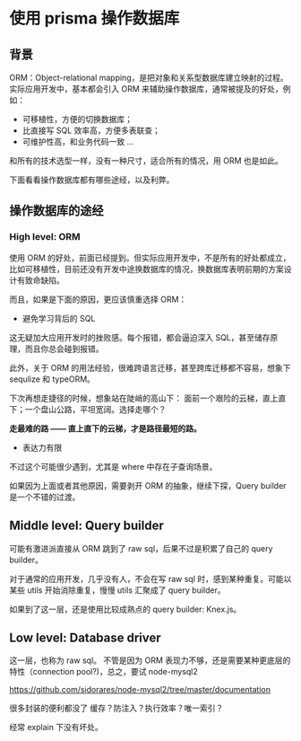 # 使用 prisma 操作数据库

## 背景

ORM：Object-relational mapping，是把对象和关系型数据库建立映射的过程。
实际应用开发中，基本都会引入 ORM 来辅助操作数据库，通常被提及的好处，例如：

- 可移植性，方便的切换数据库；
- 比直接写 SQL 效率高，方便多表联查；
- 可维护性高，和业务代码一致
...

和所有的技术选型一样，没有一种尺寸，适合所有的情况，用 ORM 也是如此。

下面看看操作数据库都有哪些途经，以及利弊。

## 操作数据库的途经

### High level: ORM

使用 ORM 的好处，前面已经提到。但实际应用开发中，不是所有的好处都成立，比如可移植性，目前还没有开发中途换数据库的情况，换数据库表明前期的方案设计有致命缺陷。

而且，如果是下面的原因，更应该慎重选择 ORM：

- 避免学习背后的 SQL

这无疑加大应用开发时的挫败感。每个报错，都会逼迫深入 SQL，甚至储存原理，而且你总会碰到报错。

此外，关于 ORM 的用法经验，很难跨语言迁移，甚至跨库迁移都不容易，想象下 sequlize 和 typeORM。

下次再想走捷径的时候，想象站在陡峭的高山下：
面前一个艰险的云梯，直上直下；一个盘山公路，平坦宽阔。选择走哪个？

**走最难的路 —— 直上直下的云梯，才是路径最短的路。**

- 表达力有限

不过这个可能很少遇到，尤其是 where 中存在子查询场景。

如果因为上面或者其他原因，需要剥开 ORM 的抽象，继续下探，Query builder 是一个不错的过渡。

## Middle level: Query builder

可能有激进派直接从 ORM 跳到了 raw sql，后果不过是积累了自己的 query builder。

对于通常的应用开发，几乎没有人，不会在写 raw sql 时，感到某种重复。可能以某些 utils 开始消除重复，慢慢 utils 汇聚成了 query builder。

如果到了这一层，还是使用比较成熟点的 query builder: Knex.js。

## Low level: Database driver

这一层，也称为 raw sql。
不管是因为 ORM 表现力不够，还是需要某种更底层的特性（connection pool?)，总之，要试 node-mysql2

https://github.com/sidorares/node-mysql2/tree/master/documentation

很多封装的便利都没了 缓存？防注入？执行效率？唯一索引？

经常 explain 下没有坏处。
